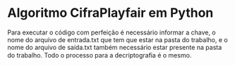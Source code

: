 # Algoritmo CifraPlayfair em Python
Para executar o código com perfeição é necessário informar a chave, o nome do arquivo de entrada.txt que tem que estar na pasta do trabalho, e o nome do arquivo de saída.txt também necessário estar presente na pasta do trabalho. Todo o processo para a decriptograﬁa é o mesmo.
